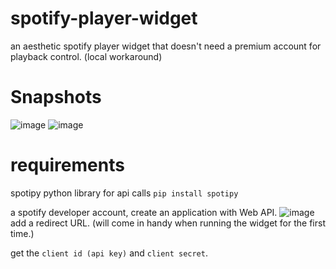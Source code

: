 # spotify-player-widget
an aesthetic spotify player widget that doesn't need a premium account for playback control. (local workaround)
# Snapshots 
![image](https://github.com/user-attachments/assets/b806abe1-8b38-4cc8-af27-d15ccc127e92)
![image](https://github.com/user-attachments/assets/a07b74ce-d1a2-4184-963d-fe13939e6744)

# requirements 
spotipy python library for api calls 
```pip install spotipy```

a spotify developer account, create an application with Web API.
![image](https://github.com/user-attachments/assets/e88d0df8-87d3-4ef9-a338-9e2ed99c6f7e)
add a redirect URL. (will come in handy when running the widget for the first time.)

get the ```client id (api key)``` and ```client secret```.


